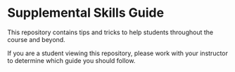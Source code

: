 # Supplemental Skills Guide

This repository contains tips and tricks to help students throughout the course and beyond.

If you are a student viewing this repository, please work with your instructor to determine which guide you should follow.

